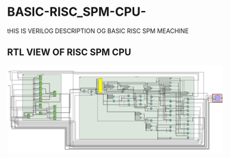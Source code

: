# BASIC-RISC_SPM-CPU-
tHIS IS VERILOG DESCRIPTION OG BASIC RISC SPM MEACHINE 

## RTL VIEW OF RISC SPM CPU
![pic1](RISC_SPM.png)

## 
